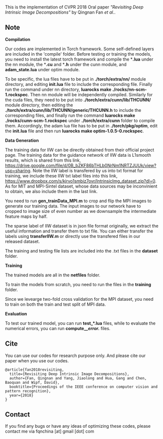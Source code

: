 This is the implementation of CVPR 2018 Oral paper *"Revisiting Deep Intrinsic Image Decompositions"* by Qingnan Fan *et al.*.

Note
----

**Compilation**

Our codes are implemented in Torch framework. Some self-defined layers are included in the 'compile' folder. Before testing or training the models, you need to install the latest torch framework and compile the ***.lua** under the nn module, the ***.cu** and ***.h** under the cunn module, and **adam_state.lua** under optim module.

To be specific, the lua files have to be put in **./torch/extra/nn/** module directory, and editing **init.lua** file to include the corresponding file. Finally run the command under nn directory, **luarocks make ./rocks/nn-scm-1.rockspec**. Then nn module will be independently compiled. Similarly for the cuda files, they need to be put into **./torch/extra/cunn/lib/THCUNN/** module directory, then editing the **./torch/extra/cunn/lib/THCUNN/generic/THCUNN.h** to include the corresponding files, and finally run the command **luarocks make ./rocks/cunn-scm-1.rockspec** under **./torch/extra/cunn** folder to compile them. Accordingly, the adam lua file has to be put in **./torch/pkg/optim**, edit the **init.lua** file and then run **luarocks make optim-1.0.5-0.rockspec**.

**Data Generation**

The training data for IIW can be directly obtained from their official project page. The training data for the guidance network of IIW data is L1smooth results, which is shared from this link, https://drive.google.com/file/d/0B_bZKF86bTHLb0NrNm1NRTZJUUk/view?usp=sharing. Note the IIW label is transfered by us into txt format for training, we include these IIW txt label files into this link, https://www.dropbox.com/s/kjrvo1smbiz7ovr/IntrinsicImg_dataset.zip?dl=0. As for MIT and MPI-Sintel dataset, whose data sources may be inconvinient to obtain, we also include them in the last link. 

You need to run **gen_trainData_MPI.m** to crop and flip the MPI images to generate our training data. The input images to our network have to cropped to image size of even number as we downsample the intermediate feature maps by half.

The sparse label of IIW dataset is in json file format originally, we extract the useful information and transfer them to txt file. You can either transfer the labels using **transferIIW.m** or directly use the transfered files in our released dataset.

The training and testing file lists are included into the .txt files in the **dataset** folder.

**Training**

The trained models are all in the **netfiles** folder.

To train the models from scratch, you need to run the files in the **training** folder. 

Since we levearge two-fold cross validation for the MPI dataset, you need to train on both the train and test split of MPI data.

**Evaluation**

To test our trained model, you can run **test_*.lua** files, while to evaluate the numerical errors, you can run **compute_*_error.*** files.

Cite
----

You can use our codes for research purpose only. And please cite our paper when you use our codes.
```
@article{fan2018revisiting,
  title={Revisiting Deep Intrinsic Image Decompositions},
  author={Fan, Qingnan and Yang, Jiaolong and Hua, Gang and Chen, Baoquan and Wipf, David},
  booktitle={Proceedings of the IEEE conference on computer vision and pattern recognition},
  year={2018}
}
```
Contact
-------

If you find any bugs or have any ideas of optimizing these codes, please contact me via fqnchina [at] gmail [dot] com



